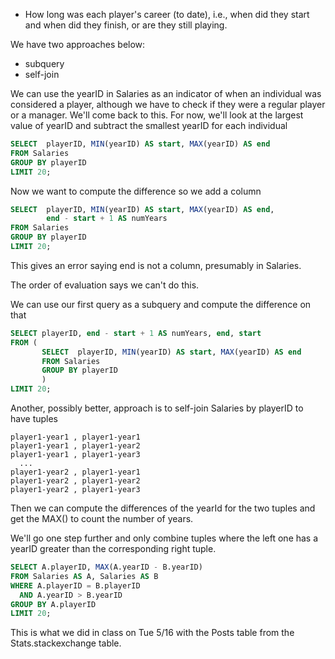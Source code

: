 + How long was each player's career (to date), i.e.,
  when did they start and when did they finish, or are they still playing.

We have two approaches below:
+ subquery
+ self-join

We can use the yearID in Salaries as an indicator of when an individual was considered a player,
although we have to check if they were a regular player or a manager. We'll come back to this.
For now, we'll look at  the largest value of yearID and subtract the smallest yearID for each
individual
```sql
SELECT  playerID, MIN(yearID) AS start, MAX(yearID) AS end
FROM Salaries
GROUP BY playerID
LIMIT 20;
```

Now we want to compute the difference so we add a column 
```sql
SELECT  playerID, MIN(yearID) AS start, MAX(yearID) AS end, 
        end - start + 1 AS numYears
FROM Salaries
GROUP BY playerID
LIMIT 20;
```
This gives an error saying end is not a column, presumably in Salaries.

The order of evaluation says we can't do this.

We can use our first query as a subquery and compute the difference on that
```sql
SELECT playerID, end - start + 1 AS numYears, end, start
FROM (
	   SELECT  playerID, MIN(yearID) AS start, MAX(yearID) AS end 
       FROM Salaries
       GROUP BY playerID
	   )
LIMIT 20;
```


Another, possibly better, approach is to self-join Salaries by playerID to have tuples
```
player1-year1 , player1-year1
player1-year1 , player1-year2
player1-year1 , player1-year3
  ...
player1-year2 , player1-year1
player1-year2 , player1-year2
player1-year2 , player1-year3
```
Then we can compute the differences of the yearId for the two tuples
and get the MAX() to count the number of years.

We'll go one step further and only combine tuples where the left one has a yearID greater
than the corresponding right tuple.

```sql
SELECT A.playerID, MAX(A.yearID - B.yearID)
FROM Salaries AS A, Salaries AS B
WHERE A.playerID = B.playerID 
  AND A.yearID > B.yearID
GROUP BY A.playerID
LIMIT 20;
```

This is what we did in class on Tue 5/16 with the Posts table from the Stats.stackexchange table.

